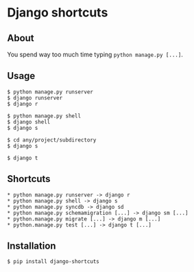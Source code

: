 # Django shortcuts

## About

You spend way too much time typing `python manage.py [...]`.

## Usage

    $ python manage.py runserver
    $ django runserver
    $ django r
    
    $ python manage.py shell
    $ django shell
    $ django s
    
    $ cd any/project/subdirectory
    $ django s
    
    $ django t

## Shortcuts

    * python manage.py runserver -> django r
    * python manage.py shell -> django s
    * python manage.py syncdb -> django sd
    * python manage.py schemamigration [...] -> django sm [...]
    * python.manage.py migrate [...] -> django m [...]
    * python.manage.py test [...] -> django t [...]

## Installation

    $ pip install django-shortcuts
